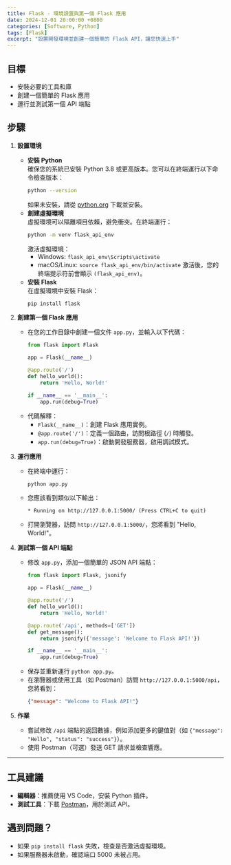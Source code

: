 ```yaml
---
title: Flask - 環境設置與第一個 Flask 應用
date: 2024-12-01 20:00:00 +0800
categories: [Software, Python]
tags: [Flask] 
excerpt: "設置開發環境並創建一個簡單的 Flask API，讓您快速上手"
---
```


## **目標**
- 安裝必要的工具和庫
- 創建一個簡單的 Flask 應用
- 運行並測試第一個 API 端點

## **步驟**

1. **設置環境**
   - **安裝 Python**  
     確保您的系統已安裝 Python 3.8 或更高版本。您可以在終端運行以下命令檢查版本：
     ```bash
     python --version
     ```
     如果未安裝，請從 [python.org](https://www.python.org/downloads/) 下載並安裝。
   - **創建虛擬環境**  
     虛擬環境可以隔離項目依賴，避免衝突。在終端運行：
     ```bash
     python -m venv flask_api_env
     ```
     激活虛擬環境：
     - Windows: `flask_api_env\Scripts\activate`
     - macOS/Linux: `source flask_api_env/bin/activate`
     激活後，您的終端提示符前會顯示 `(flask_api_env)`。
   - **安裝 Flask**  
     在虛擬環境中安裝 Flask：
     ```bash
     pip install flask
     ```

2. **創建第一個 Flask 應用**
   - 在您的工作目錄中創建一個文件 `app.py`，並輸入以下代碼：
     ```python
     from flask import Flask

     app = Flask(__name__)

     @app.route('/')
     def hello_world():
         return 'Hello, World!'

     if __name__ == '__main__':
         app.run(debug=True)
     ```
   - 代碼解釋：
     - `Flask(__name__)`：創建 Flask 應用實例。
     - `@app.route('/')`：定義一個路由，訪問根路徑 (`/`) 時觸發。
     - `app.run(debug=True)`：啟動開發服務器，啟用調試模式。

3. **運行應用**
   - 在終端中運行：
     ```bash
     python app.py
     ```
   - 您應該看到類似以下輸出：
     ```
     * Running on http://127.0.0.1:5000/ (Press CTRL+C to quit)
     ```
   - 打開瀏覽器，訪問 `http://127.0.0.1:5000/`，您將看到 "Hello, World!"。

4. **測試第一個 API 端點**
   - 修改 `app.py`，添加一個簡單的 JSON API 端點：
     ```python
     from flask import Flask, jsonify

     app = Flask(__name__)

     @app.route('/')
     def hello_world():
         return 'Hello, World!'

     @app.route('/api', methods=['GET'])
     def get_message():
         return jsonify({'message': 'Welcome to Flask API!'})

     if __name__ == '__main__':
         app.run(debug=True)
     ```
   - 保存並重新運行 `python app.py`。
   - 在瀏覽器或使用工具（如 Postman）訪問 `http://127.0.0.1:5000/api`，您將看到：
     ```json
     {"message": "Welcome to Flask API!"}
     ```

5. **作業**
   - 嘗試修改 `/api` 端點的返回數據，例如添加更多的鍵值對（如 `{"message": "Hello", "status": "success"}`）。
   - 使用 Postman（可選）發送 GET 請求並檢查響應。

---

## **工具建議**
- **編輯器**：推薦使用 VS Code，安裝 Python 插件。
- **測試工具**：下載 [Postman](https://www.postman.com/downloads/)，用於測試 API。

## **遇到問題？**
- 如果 `pip install flask` 失敗，檢查是否激活虛擬環境。
- 如果服務器未啟動，確認端口 5000 未被占用。
